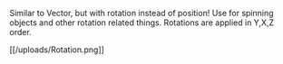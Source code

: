 Similar to Vector, but with rotation instead of position! Use for spinning objects and other rotation related things. Rotations are applied in Y,X,Z order.

[[/uploads/Rotation.png]]